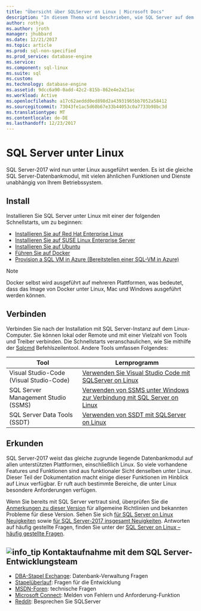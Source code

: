 ```yaml
---
title: "Übersicht über SQLServer on Linux | Microsoft Docs"
description: "In diesem Thema wird beschrieben, wie SQL Server auf dem Linux ausgeführt wird, und enthält Informationen zum mehr zu erfahren."
author: rothja
ms.author: jroth
manager: jhubbard
ms.date: 12/21/2017
ms.topic: article
ms.prod: sql-non-specified
ms.prod_service: database-engine
ms.service: 
ms.component: sql-linux
ms.suite: sql
ms.custom: 
ms.technology: database-engine
ms.assetid: 9dcc6a90-0add-42c2-815b-862e4e2a21ac
ms.workload: Active
ms.openlocfilehash: a17c62aeddd0ed898d2a43931965bb7052a58412
ms.sourcegitcommit: 73043fe1ac5d60b67e33b44053c0a7733b98bc3d
ms.translationtype: MT
ms.contentlocale: de-DE
ms.lasthandoff: 12/23/2017
---
```

# <a name="sql-server-on-linux"></a>SQL Server unter Linux

SQL Server-2017 wird nun unter Linux ausgeführt werden. Es ist die gleiche SQL Server-Datenbankmodul, mit vielen ähnlichen Funktionen und Dienste unabhängig von Ihrem Betriebssystem.

## <a name="install"></a>Install

Installieren Sie SQL Server unter Linux mit einer der folgenden Schnellstarts, um zu beginnen:

- [Installieren Sie auf Red Hat Enterprise Linux](quickstart-install-connect-red-hat.md)
- [Installieren Sie auf SUSE Linux Enterprise Server](quickstart-install-connect-suse.md)
- [Installieren Sie auf Ubuntu](quickstart-install-connect-ubuntu.md)
- [Führen Sie auf Docker](quickstart-install-connect-docker.md)
- [Provision a SQL VM in Azure (Bereitstellen einer SQL-VM in Azure)](/azure/virtual-machines/linux/sql/provision-sql-server-linux-virtual-machine?toc=%2fsql%2flinux%2ftoc.json)

> [!NOTE]
> Docker selbst wird ausgeführt auf mehreren Plattformen, was bedeutet, dass das Image von Docker unter Linux, Mac und Windows ausgeführt werden können.

## <a name="connect"></a>Verbinden

Verbinden Sie nach der Installation mit SQL Server-Instanz auf dem Linux-Computer. Sie können lokal oder Remote und mit einer Vielzahl von Tools und Treiber verbinden. Die Schnellstarts veranschaulichen, wie Sie mithilfe der [Sqlcmd](sql-server-linux-setup-tools.md) Befehlszeilentool. Andere Tools umfassen Folgendes:

| Tool | Lernprogramm |
|-----|-----|
| Visual Studio-Code (Visual Studio-Code) | [Verwenden Sie Visual Studio Code mit SQLServer on Linux](sql-server-linux-develop-use-vscode.md) |
| SQL Server Management Studio (SSMS) | [Verwenden von SSMS unter Windows zur Verbindung mit SQL Server on Linux](sql-server-linux-develop-use-ssms.md) |
| SQL Server Data Tools (SSDT) | [Verwenden von SSDT mit SQLServer on Linux](sql-server-linux-develop-use-ssdt.md) |

## <a name="explore"></a>Erkunden

SQL Server-2017 weist das gleiche zugrunde liegende Datenbankmodul auf allen unterstützten Plattformen, einschließlich Linux. So viele vorhandene Features und Funktionen sind aus funktionaler Sicht denselben unter Linux. Dieser Teil der Dokumentation macht einige dieser Funktionen im Hinblick auf Linux verfügbar. Er ruft auch bestimmte Bereiche, die unter Linux besondere Anforderungen verfügen.

Wenn Sie bereits mit SQL Server vertraut sind, überprüfen Sie die [Anmerkungen zu dieser Version](sql-server-linux-release-notes.md) für allgemeine Richtlinien und bekannten Probleme für diese Version. Sehen Sie sich [für SQL Server on Linux Neuigkeiten](sql-server-linux-whats-new.md) sowie [für SQL Server-2017 insgesamt Neuigkeiten](../sql-server/what-s-new-in-sql-server-2017.md). Antworten auf häufig gestellte Fragen, finden Sie unter der [SQL Server on Linux – häufig gestellte Fragen](sql-server-linux-faq.md).

##  <a name="infotipmediageneralinfotippng-engage-with-the-sql-server-engineering-team"></a>![info_tip](./media/general/info_tip.png) Kontaktaufnahme mit dem SQL Server-Entwicklungsteam

- [DBA-Stapel Exchange](https://dba.stackexchange.com/questions/tagged/sql-server): Datenbank-Verwaltung Fragen
- [Stapelüberlauf](http://stackoverflow.com/questions/tagged/sql-server): Fragen für die Entwicklung
- [MSDN-Foren](https://social.msdn.microsoft.com/Forums/en-US/home?category=sqlserver): technische Fragen
- [Microsoft Connect](https://connect.microsoft.com/SQLServer/Feedback): Melden von Fehlern und Anforderung-Funktion
- [Reddit](https://www.reddit.com/r/SQLServer/): Besprechen Sie SQLServer
